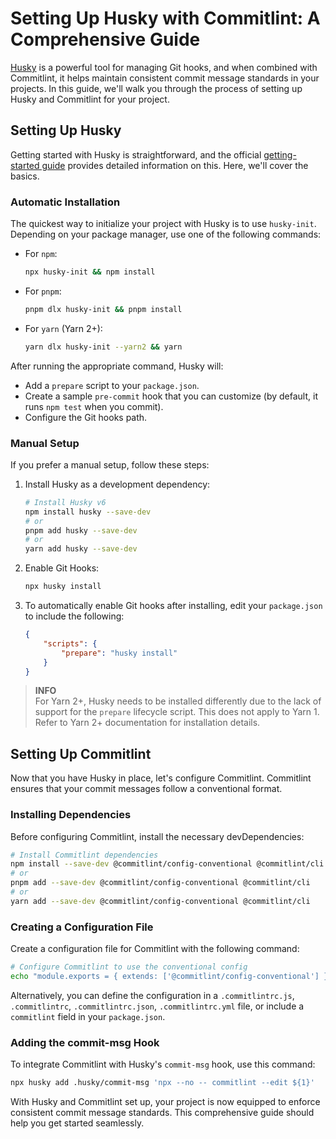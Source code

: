 # Setting Up Husky with Commitlint: A Comprehensive Guide

[Husky](https://typicode.github.io/husky/) is a powerful tool for managing Git hooks, and when combined with Commitlint, it helps maintain consistent commit message standards in your projects. In this guide, we'll walk you through the process of setting up Husky and Commitlint for your project.

## Setting Up Husky

Getting started with Husky is straightforward, and the official [getting-started guide](https://typicode.github.io/husky/getting-started.html) provides detailed information on this. Here, we'll cover the basics.

### Automatic Installation

The quickest way to initialize your project with Husky is to use `husky-init`. Depending on your package manager, use one of the following commands:

-   For `npm`:

    ```bash
    npx husky-init && npm install
    ```

-   For `pnpm`:

    ```bash
    pnpm dlx husky-init && pnpm install
    ```

-   For `yarn` (Yarn 2+):
    ```bash
    yarn dlx husky-init --yarn2 && yarn
    ```

After running the appropriate command, Husky will:

-   Add a `prepare` script to your `package.json`.
-   Create a sample `pre-commit` hook that you can customize (by default, it runs `npm test` when you commit).
-   Configure the Git hooks path.

### Manual Setup

If you prefer a manual setup, follow these steps:

1. Install Husky as a development dependency:

    ```bash
    # Install Husky v6
    npm install husky --save-dev
    # or
    pnpm add husky --save-dev
    # or
    yarn add husky --save-dev
    ```

2. Enable Git Hooks:

    ```bash
    npx husky install
    ```

3. To automatically enable Git hooks after installing, edit your `package.json` to include the following:
    ```json
    {
    	"scripts": {
    		"prepare": "husky install"
    	}
    }
    ```

> **INFO** \
> For Yarn 2+, Husky needs to be installed differently due to the lack of support for the `prepare` lifecycle script. This does not apply to Yarn 1. Refer to Yarn 2+ documentation for installation details.

## Setting Up Commitlint

Now that you have Husky in place, let's configure Commitlint. Commitlint ensures that your commit messages follow a conventional format.

### Installing Dependencies

Before configuring Commitlint, install the necessary devDependencies:

```bash
# Install Commitlint dependencies
npm install --save-dev @commitlint/config-conventional @commitlint/cli
# or
pnpm add --save-dev @commitlint/config-conventional @commitlint/cli
# or
yarn add --save-dev @commitlint/config-conventional @commitlint/cli
```

### Creating a Configuration File

Create a configuration file for Commitlint with the following command:

```bash
# Configure Commitlint to use the conventional config
echo "module.exports = { extends: ['@commitlint/config-conventional'] };" > commitlint.config.js
```

Alternatively, you can define the configuration in a `.commitlintrc.js`, `.commitlintrc`, `.commitlintrc.json`, `.commitlintrc.yml` file, or include a `commitlint` field in your `package.json`.

### Adding the commit-msg Hook

To integrate Commitlint with Husky's `commit-msg` hook, use this command:

```bash
npx husky add .husky/commit-msg 'npx --no -- commitlint --edit ${1}'
```

With Husky and Commitlint set up, your project is now equipped to enforce consistent commit message standards. This comprehensive guide should help you get started seamlessly.
